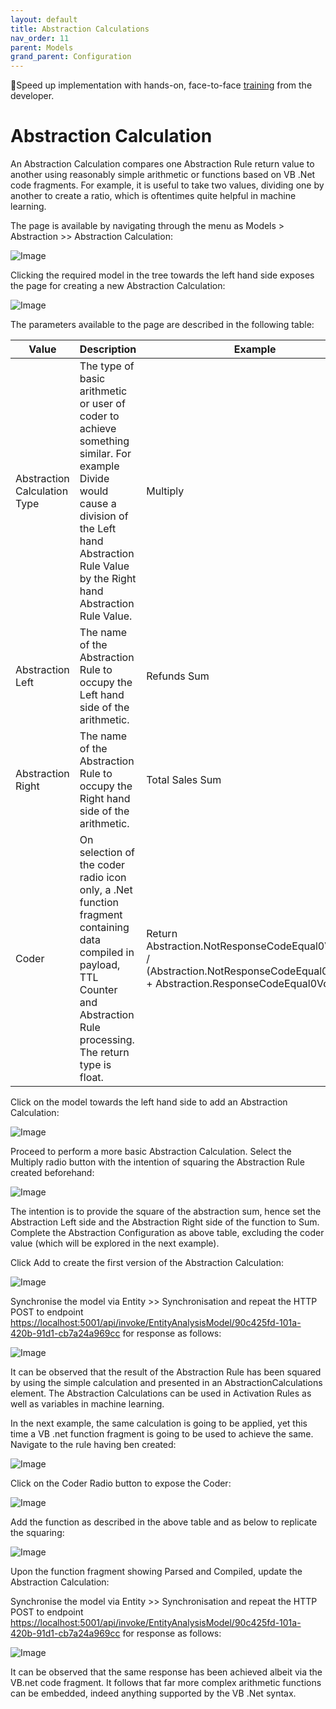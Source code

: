 ```yaml
---
layout: default
title: Abstraction Calculations
nav_order: 11
parent: Models
grand_parent: Configuration
---
```


🚀Speed up implementation with hands-on, face-to-face [training](https://www.jube.io/jube-training) from the developer.

# Abstraction Calculation
An Abstraction Calculation compares one Abstraction Rule return value to another using reasonably simple arithmetic or functions based on VB .Net code fragments.  For example,  it is useful to take two values,  dividing one by another to create a ratio, which is oftentimes quite helpful in machine learning.

The page is available by navigating through the menu as Models > Abstraction >> Abstraction Calculation:

![Image](TopOfTreeForAbstractionCalculation.png)

Clicking the required model in the tree towards the left hand side exposes the page for creating a new Abstraction Calculation:

![Image](EmptyAbstractionCalculation.png)

The parameters available to the page are described in the following table:

| Value                        | Description                                                                                                                                                                                             | Example                                                                                                                                |
|------------------------------|---------------------------------------------------------------------------------------------------------------------------------------------------------------------------------------------------------|----------------------------------------------------------------------------------------------------------------------------------------|
| Abstraction Calculation Type | The type of basic arithmetic or user of coder to achieve something similar. For example Divide would cause a division of the Left hand Abstraction Rule Value by the Right hand Abstraction Rule Value. | Multiply                                                                                                                               |
| Abstraction Left             | The name of the Abstraction Rule to occupy the Left hand side of the arithmetic.                                                                                                                        | Refunds Sum                                                                                                                            |
| Abstraction Right            | The name of the Abstraction Rule to occupy the Right hand side of the arithmetic.                                                                                                                       | Total Sales Sum                                                                                                                        |
| Coder                        | On selection of the coder radio icon only, a .Net function fragment containing data compiled in payload, TTL Counter and Abstraction Rule processing.  The return type is float.                        | Return Abstraction.NotResponseCodeEqual0Volume / <br/>(Abstraction.NotResponseCodeEqual0Volume + Abstraction.ResponseCodeEqual0Volume) |

Click on the model towards the left hand side to add an Abstraction Calculation:

![Image](EmptyAbstractionCalculation.png)

Proceed to perform a more basic Abstraction Calculation.  Select the Multiply radio button with the intention of squaring the Abstraction Rule created beforehand:

![Image](ExampleAbstractionCalculationSquare.png)

The intention is to provide the square of the abstraction sum,  hence set the Abstraction Left side and the Abstraction Right side of the function to Sum. Complete the Abstraction Configuration as above table, excluding the coder value (which will be explored in the next example).

Click Add to create the first version of the Abstraction Calculation:

![Image](FirstVersionOfAbstractionCalculation.png)

Synchronise the model via Entity >> Synchronisation and repeat the HTTP POST to endpoint [https://localhost:5001/api/invoke/EntityAnalysisModel/90c425fd-101a-420b-91d1-cb7a24a969cc](https://localhost:5001/api/invoke/EntityAnalysisModel/90c425fd-101a-420b-91d1-cb7a24a969cc) for response as follows:

![Image](ResponsePayloadWithAbstractionCalculation.png)

It can be observed that the result of the Abstraction Rule has been squared by using the simple calculation and presented in an AbstractionCalculations element. The Abstraction Calculations can be used in Activation Rules as well as variables in machine learning.

In the next example,  the same calculation is going to be applied, yet this time a VB .net function fragment is going to be used to achieve the same.  Navigate to the rule having ben created:

![Image](NavigateBackToAbstractionCalculation.png)

Click on the Coder Radio button to expose the Coder:

![Image](ExposedCoder.png)

Add the function as described in the above table and as below to replicate the squaring:

![Image](CoderExampleCompiled.png)

Upon the function fragment showing Parsed and Compiled,  update the Abstraction Calculation:

Synchronise the model via Entity >> Synchronisation and repeat the HTTP POST to endpoint [https://localhost:5001/api/invoke/EntityAnalysisModel/90c425fd-101a-420b-91d1-cb7a24a969cc](https://localhost:5001/api/invoke/EntityAnalysisModel/90c425fd-101a-420b-91d1-cb7a24a969cc) for response as follows:

![Image](SameResponsePayloadGivenCode.png)

It can be observed that the same response has been achieved albeit via the VB.net code fragment.  It follows that far more complex arithmetic functions can be embedded, indeed anything supported by the VB .Net syntax.



